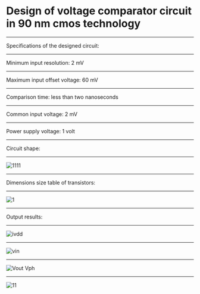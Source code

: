 # Design of voltage comparator circuit in 90 nm cmos technology
________________________________________________________________
Specifications of the designed circuit:
________________________________________________________________
Minimum input resolution: 2 mV
_______
Maximum input offset voltage: 60 mV
_______
Comparison time: less than two nanoseconds
_______
Common input voltage: 2 mV
_______
Power supply voltage: 1 volt
_________________________________________________________________
Circuit shape:
_________________________________________________________________
![1111](https://user-images.githubusercontent.com/72104345/168648256-a7421393-c654-4601-9573-659d64ff0c01.JPG)
______________
Dimensions size table of transistors:
_____________
![1](https://user-images.githubusercontent.com/72104345/168648833-ecdba62e-b115-4b59-b5ba-f294d254eae5.JPG)
_____________
Output results:
_____________
![ivdd](https://user-images.githubusercontent.com/72104345/168648962-b58b0164-469e-492a-b013-1edf9e01e359.JPG)
____________
![vin](https://user-images.githubusercontent.com/72104345/168648969-8b756b6c-ab05-47a4-89dd-3521b9a21dda.JPG)
____________
![Vout   Vph](https://user-images.githubusercontent.com/72104345/168648975-aa517cde-efdb-45df-a944-e6baacffdc9f.JPG)
____________
![11](https://user-images.githubusercontent.com/72104345/168648982-7c294ae7-c3b7-43d5-9f93-4ac98028b194.JPG)
